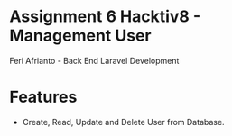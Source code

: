 # Assignment 6 Hacktiv8 - Management User

Feri Afrianto - Back End Laravel Development

# Features

- Create, Read, Update and Delete User from Database.